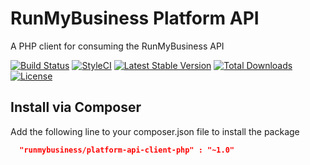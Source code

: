 # RunMyBusiness Platform API
A PHP client for consuming the RunMyBusiness API

[![Build Status](https://travis-ci.org/runmybusiness/platform-api-client-php.svg)](https://travis-ci.org/runmybusiness/platform-api-client-php)
[![StyleCI](https://styleci.io/repos/66059692/shield)](https://styleci.io/repos/66059692)
[![Latest Stable Version](https://poser.pugx.org/runmybusiness/platform-api-client-php/v/stable)](https://packagist.org/packages/runmybusiness/platform-api-client-php)
[![Total Downloads](https://poser.pugx.org/runmybusiness/platform-api-client-php/downloads)](https://packagist.org/packages/runmybusiness/platform-api-client-php)
[![License](https://poser.pugx.org/runmybusiness/platform-api-client-php/license)](https://packagist.org/packages/runmybusiness/platform-api-client-php)


## Install via Composer

Add the following line to your composer.json file to install the package

```json
  "runmybusiness/platform-api-client-php" : "~1.0"
```
